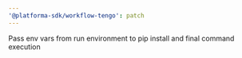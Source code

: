 ```yaml
---
'@platforma-sdk/workflow-tengo': patch
---
```


Pass env vars from run environment to pip install and final command execution
